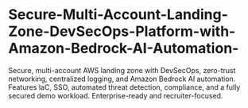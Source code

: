 # Secure-Multi-Account-Landing-Zone-DevSecOps-Platform-with-Amazon-Bedrock-AI-Automation-
Secure, multi-account AWS landing zone with DevSecOps, zero-trust networking, centralized logging, and Amazon Bedrock AI automation. Features IaC, SSO, automated threat detection, compliance, and a fully secured demo workload. Enterprise-ready and recruiter-focused.
